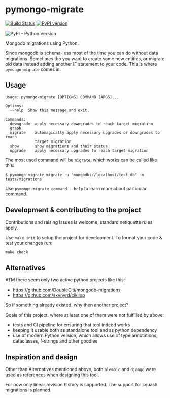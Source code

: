 # pymongo-migrate

[![Build Status](https://travis-ci.org/stxnext/pymongo-migrate.svg?branch=master)](https://travis-ci.org/stxnext/pymongo-migrate)
[![PyPI version](https://badge.fury.io/py/pymongo-migrate.svg)](https://badge.fury.io/py/pymongo-migrate)

![PyPI - Python Version](https://img.shields.io/pypi/pyversions/pymongo-migrate.svg)

Mongodb migrations using Python.

Since mongodb is schema-less most of the time you can do without data migrations.
Sometimes tho you want to create some new entities, or migrate old data instead adding another IF statement to your code.
This is where `pymongo-migrate` comes in.

## Usage

    Usage: pymongo-migrate [OPTIONS] COMMAND [ARGS]...

    Options:
      --help  Show this message and exit.

    Commands:
      downgrade  apply necessary downgrades to reach target migration
      graph
      migrate    automagically apply necessary upgrades or downgrades to reach
                 target migration
      show       show migrations and their status
      upgrade    apply necessary upgrades to reach target migration


The most used command will be `migrate`, which works can be called like this:

    $ pymongo-migrate migrate -u 'mongodb://localhost/test_db' -m tests/migrations

Use `pymongo-migrate command --help` to learn more about particular command.

## Development & contributing to the project

Contributions and raising Issues is welcome; standard netiquette rules apply.

Use `make init` to setup the project for development.
To format your code & test your changes run:

    make check

## Alternatives

ATM there seem only two active python projects like this:
 * https://github.com/DoubleCiti/mongodb-migrations
 * https://github.com/skynyrd/cikilop

So if something already existed, why then another project?

Goals of this project, where at least one of them were not fulfilled by above:
 * tests and CI pipeline for ensuring that tool indeed works
 * keeping it usable both as standalone tool and as python dependency
 * use of modern Python version, which allows use of type annotations, dataclasses, f-strings and other goodies

## Inspiration and design

Other than Alternatives mentioned above, both `alembic` and `django` were used as references when designing this tool.

For now only linear revision history is supported.
The support for squash migrations is planned.
